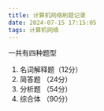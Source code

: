 ```yaml
---
title: 计算机网络刷题记录
date: 2024-07-15 17:15:05
tags: 计算机网络
---
```


一共有四种题型
1. 名词解释题（12分）
2. 简答题 （24分）
3. 分析题 （54分）
4. 综合体 （90分）